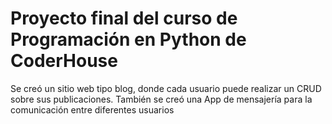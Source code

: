 # Proyecto final del curso de Programación en Python de CoderHouse  

Se creó un sitio web tipo blog, donde cada usuario puede realizar un CRUD sobre sus publicaciones. También se creó una App de mensajería para la comunicación entre diferentes usuarios
